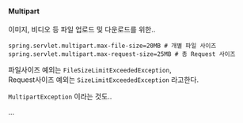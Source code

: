 #### Multipart  
이미지, 비디오 등 파일 업로드 및 다운로드를 위한..  

```
spring.servlet.multipart.max-file-size=20MB # 개별 파일 사이즈
spring.servlet.multipart.max-request-size=25MB # 총 Request 사이즈 
```  
파일사이즈 예외는 `FileSizeLimitExceededException`,  
Request사이즈 예외는 `SizeLimitExceededException` 라고한다.  

`MultipartException` 이라는 것도..  

...  

